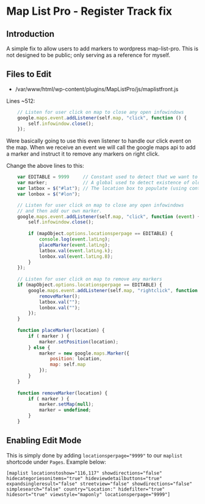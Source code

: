 # Map List Pro - Register Track fix

## Introduction

A simple fix to allow users to add markers to wordpress map-list-pro. 
This is not designed to be public; only serving as a reference for myself.

## Files to Edit

* /var/www/html/wp-content/plugins/MapListPro/js/maplistfront.js

Lines ~512:
```javascript
    // Listen for user click on map to close any open infowindows
    google.maps.event.addListener(self.map, "click", function () {
        self.infowindow.close();
    });
```

Were basically going to use this even listener to handle our click event on the
map. When we receive an event we will call the google maps api to add a marker
and instruct it to remove any markers on right click.

Change the above lines to this:
```javascript
    var EDITABLE = 9999     // Constant used to detect that we want to edit this map.
    var marker;             // A global used to detect existence of old markers.
    var latbox = $("#lat"); // The location box to populate (using contact 7)
    var lonbox = $("#lon");

    // Listen for user click on map to close any open infowindows
    // and then add our own marker.
    google.maps.event.addListener(self.map, "click", function (event) {
        self.infowindow.close();
        
        if (mapObject.options.locationsperpage == EDITABLE) {
            console.log(event.latLng);
            placeMarker(event.latLng);
            latbox.val(event.latLng.k);
            lonbox.val(event.latLng.B);
        }
    });
    
    // Listen for user click on map to remove any markers
    if (mapObject.options.locationsperpage == EDITABLE) {
        google.maps.event.addListener(self.map, "rightclick", function () {
            removeMarker();
            latbox.val("");
            lonbox.val("");
        });
    }
   
    function placeMarker(location) {
        if ( marker ) {
            marker.setPosition(location);
        } else {
            marker = new google.maps.Marker({
                position: location,
                map: self.map
            });
        }
    }
        
    function removeMarker(location) {
        if ( marker ) {
            marker.setMap(null);
            marker = undefined;
        } 
    }
```

## Enabling Edit Mode

This is simply done by adding `locationsperpage="9999"` to our `maplist`
shortcode under `Pages`. Example below:

```
[maplist locationstoshow="116,117" showdirections="false" hidecategoriesonitems="true" hideviewdetailbuttons="true" expandsingleresult="false" streetview="false" showdirections="false" simplesearch="false" country="Location:" hidefilter="true" hidesort="true" viewstyle="maponly" locationsperpage="9999"]
```
